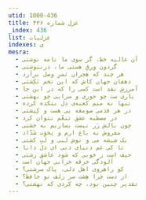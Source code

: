 ```yaml
---
utid: 1000-436
title: غزل شماره ۴۳۶
_index: 436
list: غزلیات
indexes: ی
mesra:
  - آن غالیه خط، گر سوی ما نامه نوشتی
  - گردون ورقِ هستی ما، درننوشتی
  - هر چند که هجران ثمرِ وصل برآرد
  - دهقان جهان کاش که این تخم نَکِشتی
  - آمرزشِ نقد است کسی را که در این جا
  - یاری ست چو حوری و سرایی چو بهشتی
  - تنها نه منم کعبه‌ی دل بتکده کرده
  - در هر قدمی صومعه یی هست و کِنِشتی
  - در مصطبه عشق تنعّم نتوان کرد
  - چون بالش زَر نیست بسازیم به خشتی
  - مفروش به باغ ارم و نِخوَت شَدّاد
  - یک شیشه می و نوش لبی و لَبِ کشتی
  - تا کی غم دنیای دنی ای دل دانا
  - حیف است ز خوبی که شود عاشق زشتی
  - آلودگی خرقه خرابی جهان است
  - کو راهروی اهل دلی، پاک سرشتی؟
  - از دست چرا هِشت سر زلف تو حافظ؟
  - تقدیر چنین بود، چه کردی که نهشتی؟
---
```


